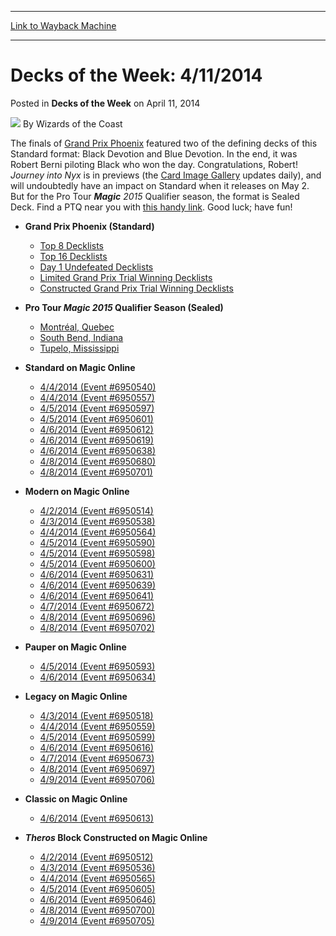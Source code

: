 
---
[Link to Wayback Machine](https://web.archive.org/web/20220122114854/https://magic.wizards.com/en/articles/archive/decks-week-4112014-2014-04-11-0)

[_metadata_:author]:- "Wizards of the Coast"
[_metadata_:description]:- "The finals of Grand Prix Phoenix featured two of the defining decks of this Standard format: Black Devotion and Blue Devotion. In the end, it was Robert Berni piloting Black who won the day. Congratulations, Robert! Journey into Nyx is in previews (the Card Image Gallery updates daily), and will undoubtedly have an impact on Standard when it releases on May 2. But for the Pro"
[_metadata_:generator]:- "Drupal 7 (http://drupal.org)"
[_metadata_:node]:- "598986"
[_metadata_:publish_date]:- "2014-04-11"
[_metadata_:source]:- "div-main-content"
[_metadata_:title]:- "Decks of the Week: 4/11/2014"
[_metadata_:wayback_capture_timestamp]:- "2022-01-22 11:48:54"
[_metadata_:wayback_raw_url]:- "https://web.archive.org/web/20220122114854id_/https://magic.wizards.com/en/articles/archive/decks-week-4112014-2014-04-11-0"
[_metadata_:wayback_url]:- "https://magic.wizards.com/en/articles/archive/decks-week-4112014-2014-04-11-0"
---


Decks of the Week: 4/11/2014
============================



 Posted in **Decks of the Week**
 on April 11, 2014 






![](https://media.magic.wizards.com/styles/auth_small/public/images/person/wizards_author.jpg)
By Wizards of the Coast












The finals of [Grand Prix Phoenix](/en/events/coverage/bernis-devotion-pays-phoenix) featured two of the defining decks of this Standard format: Black Devotion and Blue Devotion. In the end, it was Robert Berni piloting Black who won the day. Congratulations, Robert! *Journey into Nyx* is in previews (the [Card Image Gallery](http://www.wizards.com/magic/tcg/article.aspx?x=mtg/tcg/journeyintonyx/cig#) updates daily), and will undoubtedly have an impact on Standard when it releases on May 2. But for the Pro Tour ***Magic** 2015* Qualifier season, the format is Sealed Deck. Find a PTQ near you with [this handy link](https://www.wizards.com/Magic/TCG/Events.aspx?x=mtg/event/protour/qualifierlist#m15). Good luck; have fun!


* **Grand Prix Phoenix (Standard)**
	+ [Top 8 Decklists](/en/events/coverage/bernis-devotion-pays-phoenix)
	+ [Top 16 Decklists](/en/events/coverage/bernis-devotion-pays-phoenix)
	+ [Day 1 Undefeated Decklists](/en/articles/archive/event-coverage/grand-prix-phoenix-day-2-coverage-2014-04-06)
	+ [Limited Grand Prix Trial Winning Decklists](/en/articles/archive/event-coverage/grand-prix-phoenix-day-1-coverage-2014-04-05)
	+ [Constructed Grand Prix Trial Winning Decklists](/en/articles/archive/event-coverage/grand-prix-phoenix-day-1-coverage-2014-04-05)
* **Pro Tour ***Magic** 2015* Qualifier Season (Sealed)** 
	+ [Montréal, Quebec](/en/articles/archive/event-coverage/pro-tour-magic-2015-qualifier-season-top-8-standard-decklists-2014-2)
	+ [South Bend, Indiana](/en/articles/archive/event-coverage/pro-tour-magic-2015-qualifier-season-top-8-standard-decklists-2014-3)
	+ [Tupelo, Mississippi](/en/articles/archive/event-coverage/pro-tour-magic-2015-qualifier-season-top-8-standard-decklists-2014-7)
* **Standard on Magic Online**
	+ [4/4/2014 (Event #6950540)](http://archive.wizards.com/Magic/Digital/MagicOnlineTourn.aspx?x=mtg/digital/magiconline/tourn/6950540)
	+ [4/4/2014 (Event #6950557)](http://archive.wizards.com/Magic/Digital/MagicOnlineTourn.aspx?x=mtg/digital/magiconline/tourn/6950557)
	+ [4/5/2014 (Event #6950597)](http://archive.wizards.com/Magic/Digital/MagicOnlineTourn.aspx?x=mtg/digital/magiconline/tourn/6950597)
	+ [4/5/2014 (Event #6950601)](http://archive.wizards.com/Magic/Digital/MagicOnlineTourn.aspx?x=mtg/digital/magiconline/tourn/6950601)
	+ [4/6/2014 (Event #6950612)](http://archive.wizards.com/Magic/Digital/MagicOnlineTourn.aspx?x=mtg/digital/magiconline/tourn/6950612)
	+ [4/6/2014 (Event #6950619)](http://archive.wizards.com/Magic/Digital/MagicOnlineTourn.aspx?x=mtg/digital/magiconline/tourn/6950619)
	+ [4/6/2014 (Event #6950638)](http://archive.wizards.com/Magic/Digital/MagicOnlineTourn.aspx?x=mtg/digital/magiconline/tourn/6950638)
	+ [4/8/2014 (Event #6950680)](http://archive.wizards.com/Magic/Digital/MagicOnlineTourn.aspx?x=mtg/digital/magiconline/tourn/6950680)
	+ [4/8/2014 (Event #6950701)](http://archive.wizards.com/Magic/Digital/MagicOnlineTourn.aspx?x=mtg/digital/magiconline/tourn/6950701)
* **Modern on Magic Online**
	+ [4/2/2014 (Event #6950514)](http://archive.wizards.com/Magic/Digital/MagicOnlineTourn.aspx?x=mtg/digital/magiconline/tourn/6950514)
	+ [4/3/2014 (Event #6950538)](http://archive.wizards.com/Magic/Digital/MagicOnlineTourn.aspx?x=mtg/digital/magiconline/tourn/6950538)
	+ [4/4/2014 (Event #6950564)](http://archive.wizards.com/Magic/Digital/MagicOnlineTourn.aspx?x=mtg/digital/magiconline/tourn/6950564)
	+ [4/5/2014 (Event #6950590)](http://archive.wizards.com/Magic/Digital/MagicOnlineTourn.aspx?x=mtg/digital/magiconline/tourn/6950590)
	+ [4/5/2014 (Event #6950598)](http://archive.wizards.com/Magic/Digital/MagicOnlineTourn.aspx?x=mtg/digital/magiconline/tourn/6950598)
	+ [4/5/2014 (Event #6950600)](http://archive.wizards.com/Magic/Digital/MagicOnlineTourn.aspx?x=mtg/digital/magiconline/tourn/6950600)
	+ [4/6/2014 (Event #6950631)](http://archive.wizards.com/Magic/Digital/MagicOnlineTourn.aspx?x=mtg/digital/magiconline/tourn/6950631)
	+ [4/6/2014 (Event #6950639)](http://archive.wizards.com/Magic/Digital/MagicOnlineTourn.aspx?x=mtg/digital/magiconline/tourn/6950639)
	+ [4/6/2014 (Event #6950641)](http://archive.wizards.com/Magic/Digital/MagicOnlineTourn.aspx?x=mtg/digital/magiconline/tourn/6950641)
	+ [4/7/2014 (Event #6950672)](http://archive.wizards.com/Magic/Digital/MagicOnlineTourn.aspx?x=mtg/digital/magiconline/tourn/6950672)
	+ [4/8/2014 (Event #6950696)](http://archive.wizards.com/Magic/Digital/MagicOnlineTourn.aspx?x=mtg/digital/magiconline/tourn/6950696)
	+ [4/8/2014 (Event #6950702)](http://archive.wizards.com/Magic/Digital/MagicOnlineTourn.aspx?x=mtg/digital/magiconline/tourn/6950702)
* **Pauper on Magic Online** 
	+ [4/5/2014 (Event #6950593)](http://archive.wizards.com/Magic/Digital/MagicOnlineTourn.aspx?x=mtg/digital/magiconline/tourn/6950593)
	+ [4/6/2014 (Event #6950634)](http://archive.wizards.com/Magic/Digital/MagicOnlineTourn.aspx?x=mtg/digital/magiconline/tourn/6950634)
* **Legacy on Magic Online**
	+ [4/3/2014 (Event #6950518)](http://archive.wizards.com/Magic/Digital/MagicOnlineTourn.aspx?x=mtg/digital/magiconline/tourn/6950518)
	+ [4/4/2014 (Event #6950559)](http://archive.wizards.com/Magic/Digital/MagicOnlineTourn.aspx?x=mtg/digital/magiconline/tourn/6950559)
	+ [4/5/2014 (Event #6950599)](http://archive.wizards.com/Magic/Digital/MagicOnlineTourn.aspx?x=mtg/digital/magiconline/tourn/6950599)
	+ [4/6/2014 (Event #6950616)](http://archive.wizards.com/Magic/Digital/MagicOnlineTourn.aspx?x=mtg/digital/magiconline/tourn/6950616)
	+ [4/7/2014 (Event #6950673)](http://archive.wizards.com/Magic/Digital/MagicOnlineTourn.aspx?x=mtg/digital/magiconline/tourn/6950673)
	+ [4/8/2014 (Event #6950697)](http://archive.wizards.com/Magic/Digital/MagicOnlineTourn.aspx?x=mtg/digital/magiconline/tourn/6950697)
	+ [4/9/2014 (Event #6950706)](http://archive.wizards.com/Magic/Digital/MagicOnlineTourn.aspx?x=mtg/digital/magiconline/tourn/6950706)
* **Classic on Magic Online** 
	+ [4/6/2014 (Event #6950613)](http://archive.wizards.com/Magic/Digital/MagicOnlineTourn.aspx?x=mtg/digital/magiconline/tourn/6950613)

* ***Theros* Block Constructed on Magic Online** 
	+ [4/2/2014 (Event #6950512)](http://archive.wizards.com/Magic/Digital/MagicOnlineTourn.aspx?x=mtg/digital/magiconline/tourn/6950512)
	+ [4/3/2014 (Event #6950536)](http://archive.wizards.com/Magic/Digital/MagicOnlineTourn.aspx?x=mtg/digital/magiconline/tourn/6950536)
	+ [4/4/2014 (Event #6950565)](http://archive.wizards.com/Magic/Digital/MagicOnlineTourn.aspx?x=mtg/digital/magiconline/tourn/6950565)
	+ [4/5/2014 (Event #6950605)](http://archive.wizards.com/Magic/Digital/MagicOnlineTourn.aspx?x=mtg/digital/magiconline/tourn/6950605)
	+ [4/6/2014 (Event #6950646)](http://archive.wizards.com/Magic/Digital/MagicOnlineTourn.aspx?x=mtg/digital/magiconline/tourn/6950646)
	+ [4/8/2014 (Event #6950700)](http://archive.wizards.com/Magic/Digital/MagicOnlineTourn.aspx?x=mtg/digital/magiconline/tourn/6950700)
	+ [4/9/2014 (Event #6950705)](http://archive.wizards.com/Magic/Digital/MagicOnlineTourn.aspx?x=mtg/digital/magiconline/tourn/6950705)






